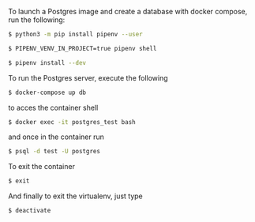 To launch a Postgres image and create a database with docker compose, run the following:

```bash
$ python3 -m pip install pipenv --user
```

```bash
$ PIPENV_VENV_IN_PROJECT=true pipenv shell
```

```bash
$ pipenv install --dev
```

To run the Postgres server, execute the following

```bash
$ docker-compose up db
```

to acces the container shell

```bash
$ docker exec -it postgres_test bash
```

and once in the container run

```bash
$ psql -d test -U postgres
```

To exit the container

```bash
$ exit
```

And finally to exit the virtualenv, just type

```bash
$ deactivate
```
